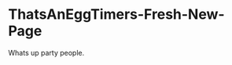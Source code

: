 # ThatsAnEggTimers-Fresh-New-Page
<!DOCTYPE html>
<html>
    <head>
        <title>Hi</title>
        <meta charset="utf-8">
    </head>
  <body>
    <p>Whats up party people.</p>
  </body
</html>
